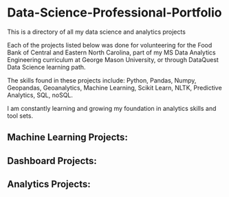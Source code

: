 # Data-Science-Professional-Portfolio
This is a directory of all my data science and analytics projects

Each of the projects listed below was done for volunteering for the Food Bank of Central and Eastern North Carolina, part of my MS Data Analytics Engineering curriculum at George Mason University, or through DataQuest Data Science learning path. 

The skills found in these projects include: Python, Pandas, Numpy, Geopandas, Geoanalytics, Machine Learning, Scikit Learn, NLTK, Predictive Analytics, SQL, noSQL. 

I am constantly learning and growing my foundation in analytics skills and tool sets. 

## Machine Learning Projects: 

## Dashboard Projects:

## Analytics Projects:

